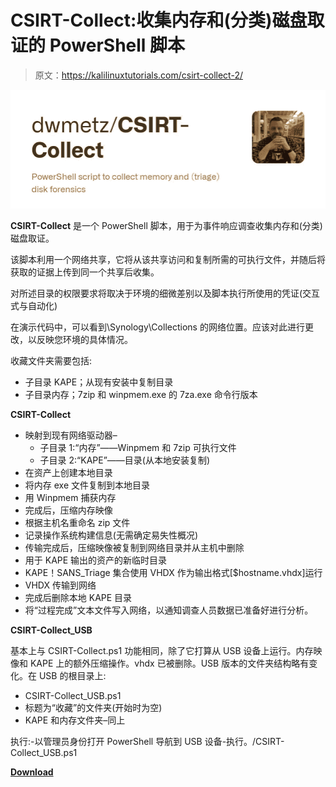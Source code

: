# CSIRT-Collect:收集内存和(分类)磁盘取证的 PowerShell 脚本

> 原文：<https://kalilinuxtutorials.com/csirt-collect-2/>

[![CSIRT-Collect : PowerShell Script To Collect Memory And (Triage) Disk Forensics](img/81e0c374e6b60fbd5c4406fbe4d51528.png "CSIRT-Collect : PowerShell Script To Collect Memory And (Triage) Disk Forensics")](https://1.bp.blogspot.com/-i7E1WetSC2s/YQaoif5j82I/AAAAAAAAKUI/mH_E2bBkM_MYyQBBwv8Set_VMTQD4vI5QCLcBGAsYHQ/s1009/uAF-cQUmLrLzdBv4vdIR-1honioYX1jLTtQzehviXjs.png)

**CSIRT-Collect** 是一个 PowerShell 脚本，用于为事件响应调查收集内存和(分类)磁盘取证。

该脚本利用一个网络共享，它将从该共享访问和复制所需的可执行文件，并随后将获取的证据上传到同一个共享后收集。

对所述目录的权限要求将取决于环境的细微差别以及脚本执行所使用的凭证(交互式与自动化)

在演示代码中，可以看到\Synology\Collections 的网络位置。应该对此进行更改，以反映您环境的具体情况。

收藏文件夹需要包括:

*   子目录 KAPE；从现有安装中复制目录
*   子目录内存；7zip 和 winpmem.exe 的 7za.exe 命令行版本

**CSIRT-Collect**

*   映射到现有网络驱动器–
    *   子目录 1:“内存”——Winpmem 和 7zip 可执行文件
    *   子目录 2:“KAPE”——目录(从本地安装复制)
*   在资产上创建本地目录
*   将内存 exe 文件复制到本地目录
*   用 Winpmem 捕获内存
*   完成后，压缩内存映像
*   根据主机名重命名 zip 文件
*   记录操作系统构建信息(无需确定易失性概况)
*   传输完成后，压缩映像被复制到网络目录并从主机中删除
*   用于 KAPE 输出的资产的新临时目录
*   KAPE！SANS_Triage 集合使用 VHDX 作为输出格式[$hostname.vhdx]运行
*   VHDX 传输到网络
*   完成后删除本地 KAPE 目录
*   将“过程完成”文本文件写入网络，以通知调查人员数据已准备好进行分析。

**CSIRT-Collect_USB**

基本上与 CSIRT-Collect.ps1 功能相同，除了它打算从 USB 设备上运行。内存映像和 KAPE 上的额外压缩操作。vhdx 已被删除。USB 版本的文件夹结构略有变化。在 USB 的根目录上:

*   CSIRT-Collect_USB.ps1
*   标题为“收藏”的文件夹(开始时为空)
*   KAPE 和内存文件夹–同上

执行:-以管理员身份打开 PowerShell 导航到 USB 设备-执行。/CSIRT-Collect_USB.ps1

[**Download**](https://github.com/dwmetz/CSIRT-Collect)